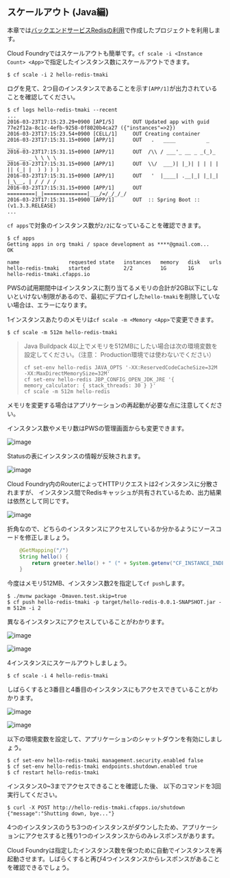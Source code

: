 ## スケールアウト (Java編)

本章では[バックエンドサービスRedisの利用](backend-service-redis_java.md)で作成したプロジェクトを利用します。

Cloud Foundryではスケールアウトも簡単です。`cf scale -i <Instance Count> <App>`で指定したインスタンス数にスケールアウトできます。


``` console
$ cf scale -i 2 hello-redis-tmaki
```

ログを見て、2つ目のインスタンスであることを示す`[APP/1]`が出力されていることを確認してください。

``` console
$ cf logs hello-redis-tmaki --recent
...
2016-03-23T17:15:23.29+0900 [API/5]      OUT Updated app with guid 77e2f12a-8c1c-4efb-9258-0f8020b4ca27 ({"instances"=>2})
2016-03-23T17:15:23.54+0900 [CELL/1]     OUT Creating container
2016-03-23T17:15:31.15+0900 [APP/1]      OUT   .   ____          _            __ _ _
2016-03-23T17:15:31.15+0900 [APP/1]      OUT  /\\ / ___'_ __ _ _(_)_ __  __ _ \ \ \ \
2016-03-23T17:15:31.15+0900 [APP/1]      OUT  \\/  ___)| |_)| | | | | || (_| |  ) ) ) )
2016-03-23T17:15:31.15+0900 [APP/1]      OUT   '  |____| .__|_| |_|_| |_\__, | / / / /
2016-03-23T17:15:31.15+0900 [APP/1]      OUT  =========|_|==============|___/=/_/_/_/
2016-03-23T17:15:31.15+0900 [APP/1]      OUT  :: Spring Boot ::        (v1.3.3.RELEASE)
...
```

`cf apps`で対象のインスタンス数が`2/2`になっていることを確認できます。

``` console
$ cf apps
Getting apps in org tmaki / space development as ****@gmail.com...
OK

name                requested state   instances   memory   disk   urls   
hello-redis-tmaki   started           2/2         1G       1G     hello-redis-tmaki.cfapps.io
```

PWSの試用期間中はインスタンスに割り当てるメモリの合計が2GB以下にしないといけない制限があるので、最初にデプロイした`hello-tmaki`を削除していない場合は、エラーになります。

1インスタンスあたりのメモリは`cf scale -m <Memory <App>`で変更できます。

``` console
$ cf scale -m 512m hello-redis-tmaki
```

> Java Buildpack 4以上でメモリを512MBにしたい場合は次の環境変数を設定してください。（注意： Production環境では使わないでください）
>
> ```
> cf set-env hello-redis JAVA_OPTS '-XX:ReservedCodeCacheSize=32M -XX:MaxDirectMemorySize=32M'
> cf set-env hello-redis JBP_CONFIG_OPEN_JDK_JRE '{ memory_calculator: { stack_threads: 30 } }'
> cf scale -m 512m hello-redis
> ```

メモリを変更する場合はアプリケーションの再起動が必要な点に注意してください。

インスタンス数やメモリ数はPWSの管理画面からも変更できます。

![image](https://qiita-image-store.s3.amazonaws.com/0/1852/fae8e9f5-10d9-9533-bcd7-620f6e912546.png)

Statusの表にインスタンスの情報が反映されます。

![image](https://qiita-image-store.s3.amazonaws.com/0/1852/f705c419-76fc-6231-9f7f-355f951220c2.png)

Cloud Foundry内のRouterによってHTTPリクエストは2インスタンスに分散されますが、
インスタンス間でRedisキャッシュが共有されているため、出力結果は依然として同じです。

![image](https://qiita-image-store.s3.amazonaws.com/0/1852/5f9e014c-e422-6882-ba82-3a66f4c4462b.png)

折角なので、どちらのインスタンスにアクセスしているか分かるようにソースコードを修正しましょう。

``` java
    @GetMapping("/")
    String hello() {
        return greeter.hello() + " (" + System.getenv("CF_INSTANCE_INDEX") + ")"; // この行を変更
    }
```

今度はメモリ512MB、インスタンス数2を指定して`cf push`します。

``` console
$ ./mvnw package -Dmaven.test.skip=true
$ cf push hello-redis-tmaki -p target/hello-redis-0.0.1-SNAPSHOT.jar -m 512m -i 2
```

異なるインスタンスにアクセスしていることがわかります。

![image](https://qiita-image-store.s3.amazonaws.com/0/1852/6db798b2-9534-1d80-4a1b-d22ef7f02f58.png)

![image](https://qiita-image-store.s3.amazonaws.com/0/1852/7a848882-f164-d0b0-6f0e-1f242b848499.png)

4インスタンスにスケールアウトしましょう。

``` console
$ cf scale -i 4 hello-redis-tmaki
```

しばらくすると3番目と4番目のインスタンスにもアクセスできていることがわかります。

![image](https://qiita-image-store.s3.amazonaws.com/0/1852/ba4cd5ca-157c-7feb-a58f-c0b1117eae85.png)

![image](https://qiita-image-store.s3.amazonaws.com/0/1852/448d0cd6-bbf0-cef9-b52a-b4dc11b5c982.png)

以下の環境変数を設定して、アプリケーションのシャットダウンを有効にしましょう。

``` console
$ cf set-env hello-redis-tmaki management.security.enabled false
$ cf set-env hello-redis-tmaki endpoints.shutdown.enabled true
$ cf restart hello-redis-tmaki
```

インスタンス0~3までアクセスできることを確認した後、
以下のコマンドを3回実行してください。

```
$ curl -X POST http://hello-redis-tmaki.cfapps.io/shutdown
{"message":"Shutting down, bye..."}
```

4つのインスタンスのうち3つのインスタンスがダウンしたため、アプリケーションにアクセスすると残り1つのインスタンスからのみレスポンスがあります。

Cloud Foundryは指定したインスタンス数を保つために自動でインスタンスを再起動させます。しばらくすると再び4つインスタンスからレスポンスがあることを確認できるでしょう。
